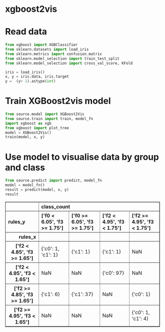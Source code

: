 # xgboost2vis

# Read data


```python
from xgboost import XGBClassifier
from sklearn.datasets import load_iris
from sklearn.metrics import confusion_matrix
from sklearn.model_selection import train_test_split
from sklearn.model_selection import cross_val_score, KFold

iris = load_iris()
x, y = iris.data, iris.target
y =  (y> 1).astype(int)
```

# Train XGBoost2vis model


```python
from source.model import XGBoost2Vis
from source.train import train, model_fn
import xgboost as xgb
from xgboost import plot_tree
model = XGBoost2Vis()
train(model, x, y)
```

# Use model to visualise data by group and class


```python
from source.predict import predict, model_fn
model = model_fn()
result = predict(model, x, y)
result 
```




<div>
<style scoped>
    .dataframe tbody tr th:only-of-type {
        vertical-align: middle;
    }

    .dataframe tbody tr th {
        vertical-align: top;
    }

    .dataframe thead tr th {
        text-align: left;
    }

    .dataframe thead tr:last-of-type th {
        text-align: right;
    }
</style>
<table border="1" class="dataframe">
  <thead>
    <tr>
      <th></th>
      <th colspan="4" halign="left">class_count</th>
    </tr>
    <tr>
      <th>rules_y</th>
      <th>['f0 &lt; 6.05', 'f3 &gt;= 1.75']</th>
      <th>['f0 &gt;= 6.05', 'f3 &gt;= 1.75']</th>
      <th>['f2 &lt; 4.95', 'f3 &lt; 1.75']</th>
      <th>['f2 &gt;= 4.95', 'f3 &lt; 1.75']</th>
    </tr>
    <tr>
      <th>rules_x</th>
      <th></th>
      <th></th>
      <th></th>
      <th></th>
    </tr>
  </thead>
  <tbody>
    <tr>
      <th>['f2 &lt; 4.85', 'f3 &gt;= 1.65']</th>
      <td>{'c0': 1, 'c1': 1}</td>
      <td>{'c1': 1}</td>
      <td>{'c1': 1}</td>
      <td>NaN</td>
    </tr>
    <tr>
      <th>['f2 &lt; 4.95', 'f3 &lt; 1.65']</th>
      <td>NaN</td>
      <td>NaN</td>
      <td>{'c0': 97}</td>
      <td>NaN</td>
    </tr>
    <tr>
      <th>['f2 &gt;= 4.85', 'f3 &gt;= 1.65']</th>
      <td>{'c1': 6}</td>
      <td>{'c1': 37}</td>
      <td>NaN</td>
      <td>{'c0': 1}</td>
    </tr>
    <tr>
      <th>['f2 &gt;= 4.95', 'f3 &lt; 1.65']</th>
      <td>NaN</td>
      <td>NaN</td>
      <td>NaN</td>
      <td>{'c0': 1, 'c1': 4}</td>
    </tr>
  </tbody>
</table>
</div>


